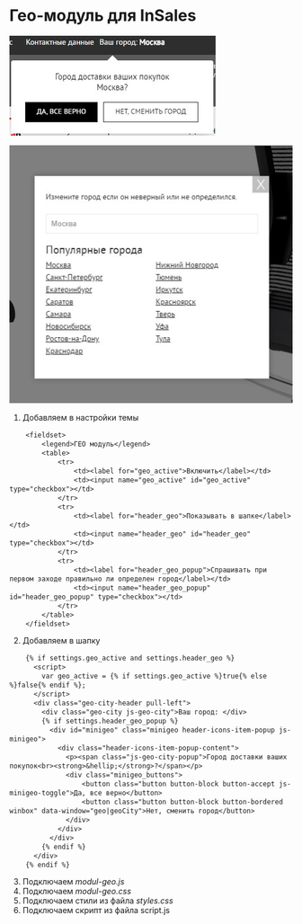 # Гео-модуль для InSales
![Гео-модуль для InSales (Preview #1)](https://github.com/eZ4hUNt/insales-geo-module/blob/master/preview%20%231.jpg)

![Гео-модуль для InSales (Preview #2)](https://github.com/eZ4hUNt/insales-geo-module/blob/master/preview%20%232.jpg)
1. Добавляем в настройки темы
```
	<fieldset>
		<legend>ГЕО модуль</legend>
		<table>
			<tr>
				<td><label for="geo_active">Включить</label></td>
				<td><input name="geo_active" id="geo_active" type="checkbox"></td>
			</tr>
			<tr>
				<td><label for="header_geo">Показывать в шапке</label></td>
				<td><input name="header_geo" id="header_geo" type="checkbox"></td>
			</tr>
			<tr>
				<td><label for="header_geo_popup">Спрашивать при первом заходе правильно ли определен город</label></td>
				<td><input name="header_geo_popup" id="header_geo_popup" type="checkbox"></td>
			</tr>
		</table>
	</fieldset>
```
2. Добавляем в шапку
```
    {% if settings.geo_active and settings.header_geo %}
      <script>
        var geo_active = {% if settings.geo_active %}true{% else %}false{% endif %};
      </script>
      <div class="geo-city-header pull-left">
	    <div class="geo-city js-geo-city">Ваш город: </div>
		{% if settings.header_geo_popup %}
	      <div id="minigeo" class="minigeo header-icons-item-popup js-minigeo">
			<div class="header-icons-item-popup-content">
			  <p><span class="js-geo-city-popup">Город доставки ваших покупок<br><strong>&hellip;</strong>?</span></p>
			  <div class="minigeo_buttons">
				  <button class="button button-block button-accept js-minigeo-toggle">Да, все верно</button>
				  <button class="button button-block button-bordered winbox" data-window="geo|geoCity">Нет, сменить город</button>
			  </div>
			</div>
		  </div>
		{% endif %}
	  </div>
	{% endif %}
```
3. Подключаем *modul-geo.js*
4. Подключаем *modul-geo.css*
5. Подключаем стили из файла *styles.css*
5. Подключаем скрипт из файла script.js
